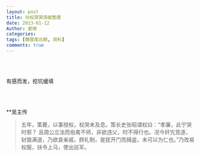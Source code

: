 ```yaml
---
layout: post
title: 孙权哭哭场面整理
date: 2013-01-12
Author: 愛唄
categories: 
tags: [魏晋南北朝, 资料]
comments: true
--- 
```


<br>
<br>

有感而发，挖坑缓填

<br>
<br>

**吴主传

>五年，策薨，以事授权，权哭未及息。策长史张昭谓权曰：“孝廉，此宁哭时邪？  且周公立法而伯禽不师，非欲违父，时不得行也。况今奸宄竞逐，豺狼满道，乃欲哀亲戚，顾礼制，是犹开门而揖盗，未可以为仁也。”乃改易权服，扶令上马，使出巡军。

<br>
